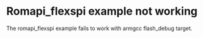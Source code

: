 # Romapi\_flexspi example not working

The romapi\_flexspi example fails to work with armgcc flash\_debug target.
